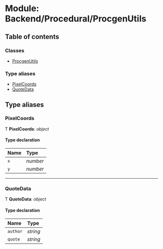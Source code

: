 # Module: Backend/Procedural/ProcgenUtils

## Table of contents

### Classes

- [ProcgenUtils](../classes/backend_procedural_procgenutils.procgenutils.md)

### Type aliases

- [PixelCoords](backend_procedural_procgenutils.md#pixelcoords)
- [QuoteData](backend_procedural_procgenutils.md#quotedata)

## Type aliases

### PixelCoords

Ƭ **PixelCoords**: _object_

#### Type declaration

| Name | Type     |
| :--- | :------- |
| `x`  | _number_ |
| `y`  | _number_ |

---

### QuoteData

Ƭ **QuoteData**: _object_

#### Type declaration

| Name     | Type     |
| :------- | :------- |
| `author` | _string_ |
| `quote`  | _string_ |
